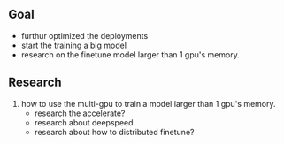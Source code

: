 ## Goal
- furthur optimized the deployments
- start the training a big model 
- research on the finetune model larger than 1 gpu's memory.

## Research
1. how to use the multi-gpu to train a model larger than 1 gpu's memory.
    - research the accelerate? 
    - research about deepspeed.
    - research about how to distributed finetune?
